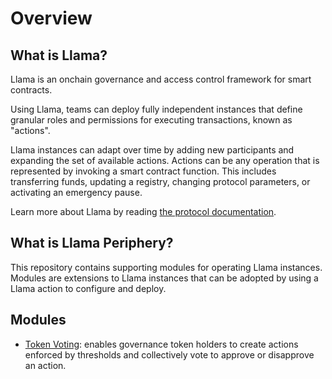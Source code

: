 # Overview

## What is Llama?

Llama is an onchain governance and access control framework for smart contracts.

Using Llama, teams can deploy fully independent instances that define granular roles and permissions for executing transactions, known as "actions".

Llama instances can adapt over time by adding new participants and expanding the set of available actions. Actions can be any operation that is represented by invoking a smart contract function. This includes transferring funds, updating a registry, changing protocol parameters, or activating an emergency pause.

Learn more about Llama by reading [the protocol documentation](https://github.com/llamaxyz/llama/tree/main/docs).

## What is Llama Periphery?

This repository contains supporting modules for operating Llama instances. Modules are extensions to Llama instances that can be adopted by using a Llama action to configure and deploy.

## Modules

- [Token Voting](https://github.com/llamaxyz/llama-periphery/tree/main/docs/token-voting/README.md): enables governance token holders to create actions enforced by thresholds and collectively vote to approve or disapprove an action.
